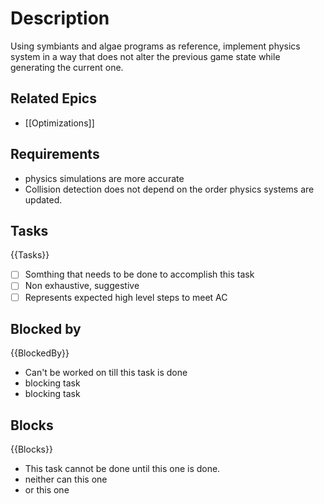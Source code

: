 # Description

Using symbiants and algae programs as reference, implement physics system in a way that does not alter the previous game state while generating the current one.
## Related Epics

- [[Optimizations]]
## Requirements

- physics simulations are more accurate
- Collision detection does not depend on the order physics systems are updated.
## Tasks 

{{Tasks}}

- [ ] Somthing that needs to be done to accomplish this task
- [ ] Non exhaustive, suggestive
- [ ] Represents expected high level steps to meet AC
## Blocked by 

{{BlockedBy}}

- Can't be worked on till this task is done
- blocking task
- blocking task

## Blocks

{{Blocks}}

- This task cannot be done until this one is done.
- neither can this one
- or this one